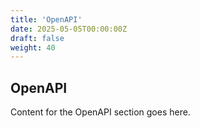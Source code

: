 ```yaml
---
title: 'OpenAPI'
date: 2025-05-05T00:00:00Z
draft: false
weight: 40
---
```


## OpenAPI

Content for the OpenAPI section goes here.
